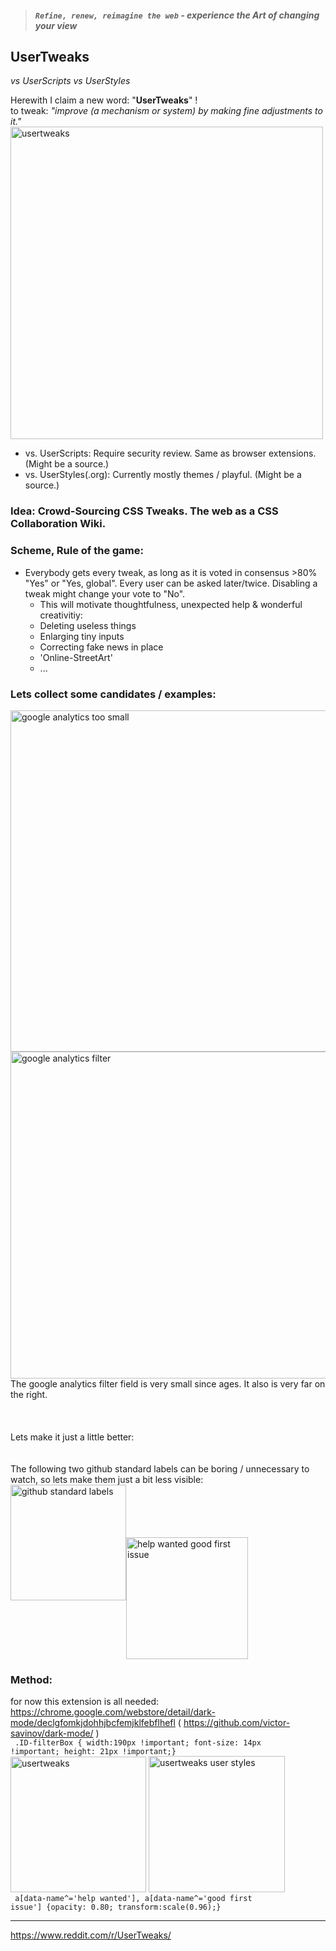 > #### _`Refine, renew, reimagine the web` - experience the Art of changing your view_

## UserTweaks  
_vs UserScripts vs UserStyles_

Herewith I claim a new word:   "**UserTweaks**" !  <br> to tweak: _"improve (a mechanism or system) by making fine adjustments to it."_ <br>
<img width="500" alt="usertweaks" src="https://user-images.githubusercontent.com/25022245/115540770-a7485500-a29e-11eb-9a98-c54a7a3823fb.png"><br>

- vs. UserScripts: Require security review.    Same as browser extensions. (Might be a source.)
- vs. UserStyles(.org): Currently mostly themes / playful.  (Might be a source.)

### **Idea:**  Crowd-Sourcing CSS Tweaks. The web as a CSS Collaboration Wiki. 
### Scheme, Rule of the game: 
- Everybody gets every tweak, as long as it is voted in consensus >80% "Yes" or "Yes, global".  Every user can be asked later/twice. Disabling a tweak might change your vote to "No". 
     - This will motivate thoughtfulness, unexpected help & wonderful creativitiy: 
     - Deleting useless things 
     - Enlarging tiny inputs 
     - Correcting fake news in place
     - 'Online-StreetArt'
     - ...

### Lets collect some candidates / examples:
<img align="right" width="546" alt="google analytics too small" src="https://user-images.githubusercontent.com/25022245/115553367-9fdc7800-a2ad-11eb-8d86-9b5ac951e457.png"> 
<img align="right" width="523" alt="google analytics filter" src="https://user-images.githubusercontent.com/25022245/115553364-9f43e180-a2ad-11eb-91f2-faf7d2f63272.png"> 
The google analytics filter field is very small since ages. It also is very far on the right. 
<br><br><br><br> Lets make it just a little better: 
<br><br><br> The following two github standard labels can be boring / unnecessary to watch, so lets make them just a bit less visible: <br> <img width="185" alt="github standard labels" src="https://user-images.githubusercontent.com/25022245/115553356-9eab4b00-a2ad-11eb-9c1e-e06fc2f23a93.png"><img  align="center" width="195" alt="help wanted good first issue" src="https://user-images.githubusercontent.com/25022245/115553361-9f43e180-a2ad-11eb-8fb8-6a6aded8f703.png">
   
### Method:
for now this extension is all needed: https://chrome.google.com/webstore/detail/dark-mode/declgfomkjdohhjbcfemjklfebflhefl ( https://github.com/victor-savinov/dark-mode/ )
<br><code> .ID-filterBox { width:190px !important;  font-size: 14px !important;  height: 21px !important;} </code><br>
<img width="217" alt="usertweaks" src="https://user-images.githubusercontent.com/25022245/115553355-9d7a1e00-a2ad-11eb-95a0-797a8aacb266.png">
<img  width="218" alt="usertweaks user styles" src="https://user-images.githubusercontent.com/25022245/115553357-9eab4b00-a2ad-11eb-86b9-611129f197e0.png">
<br> <code> a[data-name^='help wanted'], a[data-name^='good first issue'] {opacity: 0.80; transform:scale(0.96);} </code> 

-----

https://www.reddit.com/r/UserTweaks/


